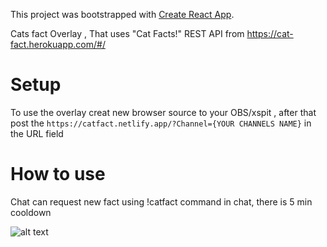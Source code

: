 This project was bootstrapped with [Create React App](https://github.com/facebook/create-react-app).

Cats fact Overlay , That uses "Cat Facts!" REST API  from https://cat-fact.herokuapp.com/#/ 
# Setup
To use the overlay creat new browser source to your OBS/xspit , after that post the 
```https://catfact.netlify.app/?Channel={YOUR CHANNELS NAME}```
in the URL field 
# How to use
Chat can request new fact using !catfact command in chat, there is 5 min cooldown 


![alt text](https://i.imgur.com/LWa6fdL.png)
